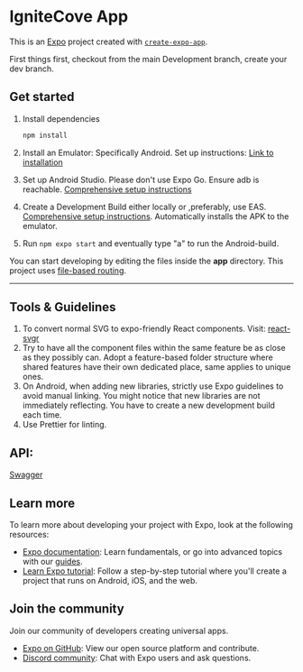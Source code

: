 # IgniteCove App

This is an [Expo](https://expo.dev) project created with [`create-expo-app`](https://www.npmjs.com/package/create-expo-app).

First things first, checkout from the main Development branch, create your dev branch.

## Get started

1. Install dependencies

   ```bash
   npm install
   ```
2. Install an Emulator: Specifically Android. Set up instructions: [Link to installation](https://developer.android.com/studio/install)

3. Set up Android Studio. Please don't use Expo Go. Ensure adb is reachable. [Comprehensive setup instructions](https://docs.expo.dev/get-started/set-up-your-environment/?mode=development-build&platform=android&device=simulated)

4. Create a Development Build either locally or ,preferably, use EAS. [Comprehensive setup instructions](https://docs.expo.dev/develop/development-builds/create-a-build/). Automatically installs the APK to the emulator.

5. Run ``` npm expo start ``` and eventually type "a" to run the Android-build.

You can start developing by editing the files inside the **app** directory. This project uses [file-based routing](https://docs.expo.dev/router/introduction).

------------------------------------------------------------------------------------------------------------
## Tools & Guidelines

1. To convert normal SVG to expo-friendly React components. Visit: [react-svgr](https://react-svgr.com/playground/?native=true&typescript=true)
2. Try to have all the component files within the same feature be as close as they possibly can. Adopt a feature-based folder structure where shared features have their own dedicated place, same applies to unique ones.
3. On Android, when adding new libraries, strictly use Expo guidelines to avoid manual linking. You might notice that new libraries are not immediately reflecting. You have to create a new development build each time. 
4. Use Prettier for linting.

## API:
[Swagger](https://sandbox.ignitecove.com/swagger-ui/index.html#/account-resource/createAccount)


## Learn more

To learn more about developing your project with Expo, look at the following resources:

- [Expo documentation](https://docs.expo.dev/): Learn fundamentals, or go into advanced topics with our [guides](https://docs.expo.dev/guides).
- [Learn Expo tutorial](https://docs.expo.dev/tutorial/introduction/): Follow a step-by-step tutorial where you'll create a project that runs on Android, iOS, and the web.

## Join the community

Join our community of developers creating universal apps.

- [Expo on GitHub](https://github.com/expo/expo): View our open source platform and contribute.
- [Discord community](https://chat.expo.dev): Chat with Expo users and ask questions.
